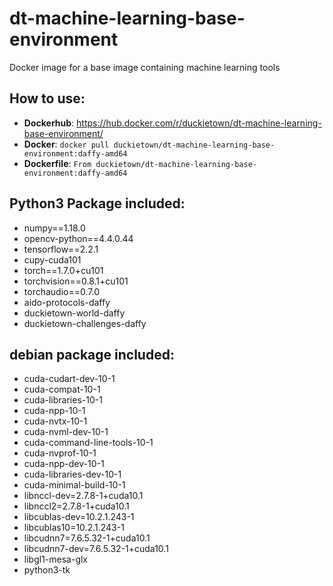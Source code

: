 # dt-machine-learning-base-environment
Docker image for a base image containing machine learning tools

## How to use:

  * **Dockerhub**: https://hub.docker.com/r/duckietown/dt-machine-learning-base-environment/
  * **Docker**: `docker pull duckietown/dt-machine-learning-base-environment:daffy-amd64`
  * **Dockerfile**: `From duckietown/dt-machine-learning-base-environment:daffy-amd64`

## Python3 Package included: 

  * numpy==1.18.0
  * opencv-python==4.4.0.44
  * tensorflow==2.2.1
  * cupy-cuda101
  * torch==1.7.0+cu101
  * torchvision==0.8.1+cu101
  * torchaudio==0.7.0
  * aido-protocols-daffy
  * duckietown-world-daffy
  * duckietown-challenges-daffy
  
## debian package included:

  * cuda-cudart-dev-10-1
  * cuda-compat-10-1
  * cuda-libraries-10-1
  * cuda-npp-10-1
  * cuda-nvtx-10-1
  * cuda-nvml-dev-10-1
  * cuda-command-line-tools-10-1
  * cuda-nvprof-10-1
  * cuda-npp-dev-10-1
  * cuda-libraries-dev-10-1
  * cuda-minimal-build-10-1
  * libnccl-dev=2.7.8-1+cuda10.1
  * libnccl2=2.7.8-1+cuda10.1
  * libcublas-dev=10.2.1.243-1
  * libcublas10=10.2.1.243-1
  * libcudnn7=7.6.5.32-1+cuda10.1
  * libcudnn7-dev=7.6.5.32-1+cuda10.1
  * libgl1-mesa-glx
  * python3-tk
